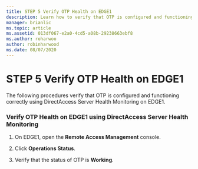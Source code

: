 ```yaml
---
title: STEP 5 Verify OTP Health on EDGE1
description: Learn how to verify that OTP is configured and functioning correctly using DirectAccess Server Health Monitoring on EDGE1.
manager: brianlic
ms.topic: article
ms.assetid: 013df067-e2a0-4cd5-a08b-29238663ebf8
ms.author: roharwoo
author: robinharwood
ms.date: 08/07/2020
---
```

# STEP 5 Verify OTP Health on EDGE1

The following procedures verify that OTP is configured and functioning correctly using DirectAccess Server Health Monitoring on EDGE1.

### Verify OTP Health on EDGE1 using DirectAccess Server Health Monitoring

1.  On EDGE1, open the **Remote Access Management** console.

2.  Click **Operations Status**.

3.  Verify that the status of OTP is **Working**.



